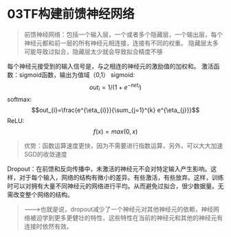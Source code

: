 # 03TF构建前馈神经网络
> 前馈神经网络：包括一个输入层，一个或者多个隐藏层，一个输出层，每个神经元都和前一层的所有神经元相连接，连接有不同的权重。
隐藏层太多可能导致过拟合，隐藏层太少就会导致拟合精度不够

每个神经元接受到的输入信号是，与之相连的神经元的激励值的加权和。
激活函数：sigmoid函数，输出为值域（0,1）
sigmoid:
$$out_i=1/(1+e^{-net_i})$$
softmax:
$$out_{i}=\frac{e^{\eta_{i}}}{\sum_{j=1}^{k} e^{\eta_{j}}}$$
ReLU: 
$$f(x)=max(0,x)$$
> 优势：函数运算速度更快，因为不需要进行指数运算，另外，可以大大加速SGD的收敛速度

Dropout：在前馈和反向传播中，未激活的神经元不会对特定输入产生影响。这样，对于每个输入，网络的结构有微小的差异。有些激活，有些放弃。这样，训练时可以对拥有大量不同神经元的网络进行平均。从而避免过拟合，很少数据量。无需改变整个网络的结构。
>--->也就是说，dropout减少了一个神经元对其他神经元的依赖，神经网络被迫学到更多更健壮的特性，这些特性在当前的神经元和其他的神经元有连接时依然有效。



